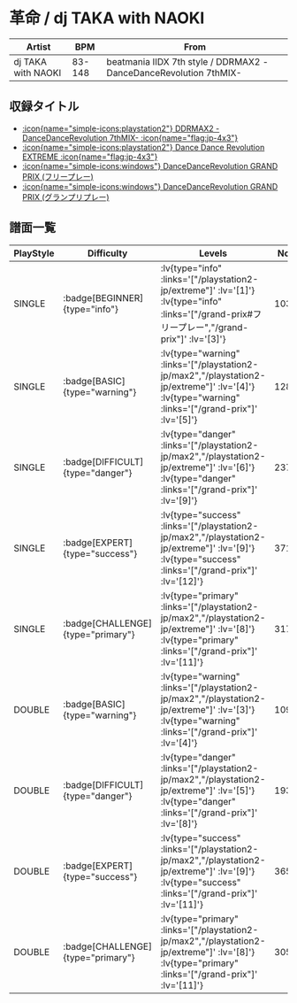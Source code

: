 # 革命 / dj TAKA with NAOKI

|Artist|BPM|From|
|------|---|----|
|dj TAKA with NAOKI|83-148|beatmania IIDX 7th style / DDRMAX2 -DanceDanceRevolution 7thMIX-|

## 収録タイトル

- [ :icon{name="simple-icons:playstation2"} DDRMAX2 -DanceDanceRevolution 7thMIX- :icon{name="flag:jp-4x3"} ](/playstation2-jp/max2)
- [ :icon{name="simple-icons:playstation2"} Dance Dance Revolution EXTREME :icon{name="flag:jp-4x3"} ](/playstation2-jp/extreme)
- [ :icon{name="simple-icons:windows"} DanceDanceRevolution GRAND PRIX (フリープレー)](/grand-prix#フリープレー)
- [ :icon{name="simple-icons:windows"} DanceDanceRevolution GRAND PRIX (グランプリプレー)](/grand-prix)

## 譜面一覧

|PlayStyle|Difficulty|Levels|Notes|Movie|
|---------|----------|------|-----|-----|
|SINGLE| :badge[BEGINNER]{type="info"} | :lv{type="info" :links='["/playstation2-jp/extreme"]' :lv='[1]'}  :lv{type="info" :links='["/grand-prix#フリープレー","/grand-prix"]' :lv='[3]'} |103/0||
|SINGLE| :badge[BASIC]{type="warning"} | :lv{type="warning" :links='["/playstation2-jp/max2","/playstation2-jp/extreme"]' :lv='[4]'}  :lv{type="warning" :links='["/grand-prix"]' :lv='[5]'} |128/32||
|SINGLE| :badge[DIFFICULT]{type="danger"} | :lv{type="danger" :links='["/playstation2-jp/max2","/playstation2-jp/extreme"]' :lv='[6]'}  :lv{type="danger" :links='["/grand-prix"]' :lv='[9]'} |237/15||
|SINGLE| :badge[EXPERT]{type="success"} | :lv{type="success" :links='["/playstation2-jp/max2","/playstation2-jp/extreme"]' :lv='[9]'}  :lv{type="success" :links='["/grand-prix"]' :lv='[12]'} |371/7||
|SINGLE| :badge[CHALLENGE]{type="primary"} | :lv{type="primary" :links='["/playstation2-jp/max2","/playstation2-jp/extreme"]' :lv='[8]'}  :lv{type="primary" :links='["/grand-prix"]' :lv='[11]'} |317/7||
|DOUBLE| :badge[BASIC]{type="warning"} | :lv{type="warning" :links='["/playstation2-jp/max2","/playstation2-jp/extreme"]' :lv='[3]'}  :lv{type="warning" :links='["/grand-prix"]' :lv='[4]'} |109/34||
|DOUBLE| :badge[DIFFICULT]{type="danger"} | :lv{type="danger" :links='["/playstation2-jp/max2","/playstation2-jp/extreme"]' :lv='[5]'}  :lv{type="danger" :links='["/grand-prix"]' :lv='[8]'} |193/26||
|DOUBLE| :badge[EXPERT]{type="success"} | :lv{type="success" :links='["/playstation2-jp/max2","/playstation2-jp/extreme"]' :lv='[9]'}  :lv{type="success" :links='["/grand-prix"]' :lv='[11]'} |365/2||
|DOUBLE| :badge[CHALLENGE]{type="primary"} | :lv{type="primary" :links='["/playstation2-jp/max2","/playstation2-jp/extreme"]' :lv='[8]'}  :lv{type="primary" :links='["/grand-prix"]' :lv='[11]'} |305/2||
